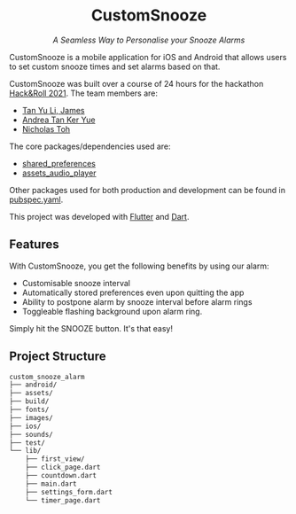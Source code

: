 <h1 align="center">CustomSnooze</h1>
<p align="center"><em>A Seamless Way to Personalise your Snooze Alarms</em></p>

CustomSnooze is a mobile application for iOS and Android that allows users to set custom snooze times and set alarms based on that.

CustomSnooze was built over a course of 24 hours for the hackathon [Hack&Roll 2021](https://hacknroll.nushackers.org). The team members are:
* [Tan Yu Li, James](https://www.github.com/iamjamestan)
* [Andrea Tan Ker Yue](https://github.com/andreatanky)
* [Nicholas Toh](https://github.com/nicktohzyu)

The core packages/dependencies used are:
* [shared_preferences](https://pub.dev/packages/shared_preferences)
* [assets_audio_player](https://pub.dev/packages/assets_audio_player)

Other packages used for both production and development can be found in [pubspec.yaml](pubspec.yaml).

This project was developed with [Flutter](https://flutter.dev/) and [Dart](https://dart.dev/).

## Features

With CustomSnooze, you get the following benefits by using our alarm:
* Customisable snooze interval
* Automatically stored preferences even upon quitting the app
* Ability to postpone alarm by snooze interval before alarm rings
* Toggleable flashing background upon alarm ring.

Simply hit the SNOOZE button. It's that easy!

## Project Structure
```bash
custom_snooze_alarm
├── android/
├── assets/
├── build/
├── fonts/
├── images/
├── ios/
├── sounds/
├── test/
└── lib/
    ├── first_view/
    ├── click_page.dart
    ├── countdown.dart
    ├── main.dart
    ├── settings_form.dart
    └── timer_page.dart

```
